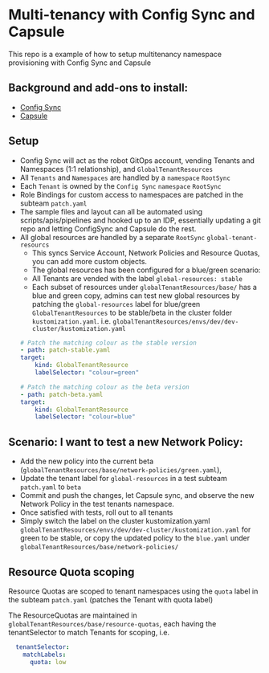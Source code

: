 # Multi-tenancy with Config Sync and Capsule
This repo is a example of how to setup multitenancy namespace provisioning with Config Sync and Capsule

## Background and add-ons to install:
- [Config Sync](https://github.com/GoogleContainerTools/kpt-config-sync)
- [Capsule](https://github.com/projectcapsule/capsule)

## Setup
- Config Sync will act as the robot GitOps account, vending Tenants and Namespaces (1:1 relationship), and `GlobalTenantResources`
- All `Tenants` and `Namespaces` are handled by a `namespace` `RootSync`
- Each `Tenant` is owned by the `Config Sync` `namespace` `RootSync` 
- Role Bindings for custom access to namespaces are patched in the subteam `patch.yaml`
- The sample files and layout can all be automated using scripts/apis/pipelines and hooked up to an IDP, essentially updating a git repo and letting ConfigSync and Capsule do the rest.
- All global resources are handled by a separate `RootSync` `global-tenant-resourcs`
    - This syncs Service Account, Network Policies and Resource Quotas, you can add more custom objects.
    - The global resources has been configured for a blue/green scenario:
    - All Tenants are vended with the label `global-resources: stable`
    - Each subset of resources under `globalTenantResources/base/` has a blue and green copy, admins can test new global resources by patching the `global-resources` label for blue/green `GlobalTenantResources` to be stable/beta in the cluster folder `kustomization.yaml`. i.e. `globalTenantResources/envs/dev/dev-cluster/kustomization.yaml`
    ```yaml
    # Patch the matching colour as the stable version
    - path: patch-stable.yaml
    target:
        kind: GlobalTenantResource
        labelSelector: "colour=green"

    # Patch the matching colour as the beta version
    - path: patch-beta.yaml
    target:
        kind: GlobalTenantResource
        labelSelector: "colour=blue"
    ```

## Scenario: I want to test a new Network Policy:
- Add the new policy into the current beta (`globalTenantResources/base/network-policies/green.yaml`), 
- Update the tenant label for `global-resources` in a test subteam `patch.yaml` to `beta`
- Commit and push the changes, let Capsule sync, and observe the new Network Policy in the test tenants namespace.
- Once satisfied with tests, roll out to all tenants
- Simply switch the label on the cluster kustomization.yaml `globalTenantResources/envs/dev/dev-cluster/kustomization.yaml` for green to be stable, or copy the updated policy to the `blue.yaml` under `globalTenantResources/base/network-policies/`

## Resource Quota scoping
Resource Quotas are scoped to tenant namespaces using the `quota` label in the subteam `patch.yaml` (patches the Tenant with quota label)

The ResourceQuotas are maintained in `globalTenantResources/base/resource-quotas`, each having the tenantSelector to match Tenants for scoping, i.e.
```yaml
  tenantSelector:
    matchLabels:
      quota: low
```
